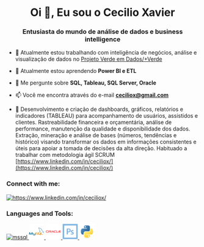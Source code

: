 <h1 align="center">Oi 👋, Eu sou o Cecilio Xavier</h1>
<h3 align="center">Entusiasta do mundo de análise de dados e business intelligence</h3>

- 🔭 Atualmente estou trabalhando com inteligência de negócios, análise e visualização de dados no [Projeto Verde em Dados/+Verde](https://public.tableau.com/app/profile/verde.em.dados)

- 🌱 Atualmente estou aprendendo **Power BI e ETL**

- 💬 Me pergunte sobre **SQL, Tableau, SQL Server, Oracle**

- 📫 Você me encontra através do e-mail **ceciliox@gmail.com**

- 📄 Desenvolvimento e criação de dashboards, gráficos, relatórios e indicadores (TABLEAU) para acompanhamento de usuários, assistidos e clientes. Rastreabilidade financeira e orçamentária, análise de performance, manutenção da qualidade e disponibilidade dos dados. Extração, mineração e análise de bases (números, tendências e histórico) visando transformar os dados em informações consistentes e úteis para apoiar a tomada de decisões da alta direção. Habituado a trabalhar com metodologia ágil SCRUM [https://www.linkedin.com/in/ceciliox/](https://www.linkedin.com/in/ceciliox/)

<h3 align="left">Connect with me:</h3>
<p align="left">
<a href="https://linkedin.com/in/https://www.linkedin.com/in/ceciliox/" target="blank"><img align="center" src="https://raw.githubusercontent.com/rahuldkjain/github-profile-readme-generator/master/src/images/icons/Social/linked-in-alt.svg" alt="https://www.linkedin.com/in/ceciliox/" height="30" width="40" /></a>
</p>

<h3 align="left">Languages and Tools:</h3>
<p align="left"> <a href="https://www.microsoft.com/en-us/sql-server" target="_blank" rel="noreferrer"> <img src="https://www.svgrepo.com/show/303229/microsoft-sql-server-logo.svg" alt="mssql" width="40" height="40"/> </a> <a href="https://www.mysql.com/" target="_blank" rel="noreferrer"> <img src="https://raw.githubusercontent.com/devicons/devicon/master/icons/mysql/mysql-original-wordmark.svg" alt="mysql" width="40" height="40"/> </a> <a href="https://www.oracle.com/" target="_blank" rel="noreferrer"> <img src="https://raw.githubusercontent.com/devicons/devicon/master/icons/oracle/oracle-original.svg" alt="oracle" width="40" height="40"/> </a> <a href="https://www.photoshop.com/en" target="_blank" rel="noreferrer"> <img src="https://raw.githubusercontent.com/devicons/devicon/master/icons/photoshop/photoshop-line.svg" alt="photoshop" width="40" height="40"/> </a> <a href="https://www.python.org" target="_blank" rel="noreferrer"> <img src="https://raw.githubusercontent.com/devicons/devicon/master/icons/python/python-original.svg" alt="python" width="40" height="40"/> </a> </p>


<!---
- 👋 Hi, I’m @ceciliox
- 👀 I’m interested in ...
- 🌱 I’m currently learning ...
- 💞️ I’m looking to collaborate on ...
- 📫 How to reach me ...


ceciliox/ceciliox is a ✨ special ✨ repository because its `README.md` (this file) appears on your GitHub profile.
You can click the Preview link to take a look at your changes.
--->
